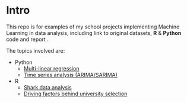 # Intro
This repo is for examples of my school projects implementing Machine Learning in data analysis, including link to original datasets, **R** & **Python** code and report .  

The topics involved are:
- Python
  - [Multi-linear regression](https://github.com/yhuuc/data_analysis/blob/main/python/insurance%20%26%20house%20(multilinear%20regression).ipynb)
  - [Time series analysis (ARIMA/SARIMA)](https://github.com/yhuuc/data_analysis/blob/main/python/Time%20series%20(CO2%20emission).ipynb)
- R
  - [Shark data analysis](https://github.com/yhuuc/data_analysis/blob/main/R/shark-sighting-data-analysis.knit.md)
  - [Driving factors behind university selection](https://github.com/yhuuc/data_analysis/blob/main/R/Driving-Factors-behind-University-Selection.md)
